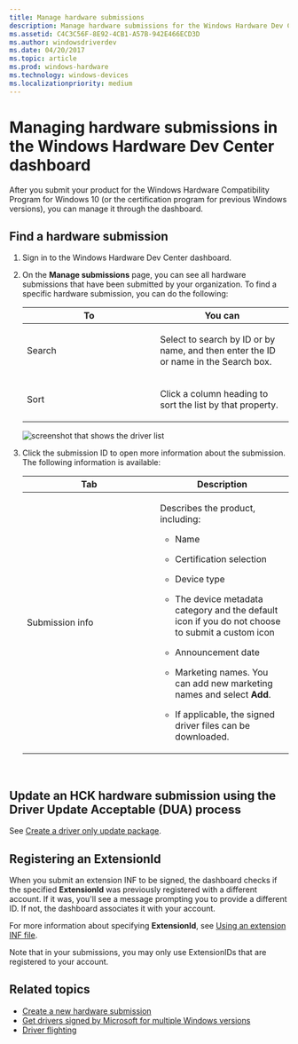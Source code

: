 ```yaml
---
title: Manage hardware submissions
description: Manage hardware submissions for the Windows Hardware Dev Center Dashboard
ms.assetid: C4C3C56F-8E92-4CB1-A57B-942E466ECD3D
ms.author: windowsdriverdev
ms.date: 04/20/2017
ms.topic: article
ms.prod: windows-hardware
ms.technology: windows-devices
ms.localizationpriority: medium
---
```


# Managing hardware submissions in the Windows Hardware Dev Center dashboard


After you submit your product for the Windows Hardware Compatibility Program for Windows 10 (or the certification program for previous Windows versions), you can manage it through the dashboard.

## Find a hardware submission

1.  Sign in to the Windows Hardware Dev Center dashboard.

2.  On the **Manage submissions** page, you can see all hardware submissions that have been submitted by your organization. To find a specific hardware submission, you can do the following:

    <table>
    <colgroup>
    <col width="50%" />
    <col width="50%" />
    </colgroup>
    <thead>
    <tr class="header">
    <th>To</th>
    <th>You can</th>
    </tr>
    </thead>
    <tbody>
    <tr class="odd">
    <td><p>Search</p></td>
    <td><p>Select to search by ID or by name, and then enter the ID or name in the Search box.</p></td>
    </tr>
    <tr class="even">
    <td><p>Sort</p></td>
    <td><p>Click a column heading to sort the list by that property.</p></td>
    </tr>
    </tbody>
    </table>

    ![screenshot that shows the driver list](images/drivers-summary-page.png)     


3.  Click the submission ID to open more information about the submission. The following information is available:

    <table>
    <colgroup>
    <col width="50%" />
    <col width="50%" />
    </colgroup>
    <thead>
    <tr class="header">
    <th>Tab</th>
    <th>Description</th>
    </tr>
    </thead>
    <tbody>
    <tr class="odd">
    <td><p>Submission info</p></td>
    <td><p>Describes the product, including:</p>
    <ul>
    <li><p>Name</p></li>
    <li><p>Certification selection</p></li>
    <li><p>Device type</p></li>
    <li><p>The device metadata category and the default icon if you do not choose to submit a custom icon</p></li>
    <li><p>Announcement date</p></li>
    <li><p>Marketing names. You can add new marketing names and select <strong>Add</strong>.</p></li>
    <li><p>If applicable, the signed driver files can be downloaded.</p></li>
    </ul></td>
    </tr>
    </tbody>
    </table>

     

## Update an HCK hardware submission using the Driver Update Acceptable (DUA) process

See [Create a driver only update package](https://docs.microsoft.com/windows-hardware/test/hlk/user/create-a-driver-only-update-package).

## Registering an ExtensionId

When you submit an extension INF to be signed, the dashboard checks if the specified **ExtensionId** was previously registered with a different account.
If it was, you'll see a message prompting you to provide a different ID. If not, the dashboard associates it with your account.

For more information about specifying **ExtensionId**, see [Using an extension INF file](https://docs.microsoft.com/windows-hardware/drivers/install/using-an-extension-inf-file). 

Note that in your submissions, you may only use ExtensionIDs that are registered to your account. 

## Related topics

   *  [Create a new hardware submission](create-a-new-hardware-submission.md)
   *  [Get drivers signed by Microsoft for multiple Windows versions](get-drivers-signed-by-microsoft-for-multiple-windows-versions.md)
   *  [Driver flighting](driver-flighting.md)


